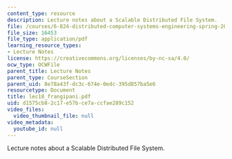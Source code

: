 ```yaml
---
content_type: resource
description: Lecture notes about a Scalable Distributed File System.
file: /courses/6-824-distributed-computer-systems-engineering-spring-2006/d1575cb82c17e57bce7accfae289c152_lec18_frangipani.pdf
file_size: 16453
file_type: application/pdf
learning_resource_types:
- Lecture Notes
license: https://creativecommons.org/licenses/by-nc-sa/4.0/
ocw_type: OCWFile
parent_title: Lecture Notes
parent_type: CourseSection
parent_uid: 8e78a43f-dc3c-674e-0edc-395d857ba5e6
resourcetype: Document
title: lec18_frangipani.pdf
uid: d1575cb8-2c17-e57b-ce7a-ccfae289c152
video_files:
  video_thumbnail_file: null
video_metadata:
  youtube_id: null
---
```

Lecture notes about a Scalable Distributed File System.